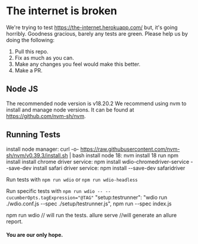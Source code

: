 # The internet is broken

We're trying to test https://the-internet.herokuapp.com/ but, it's going horribly. Goodness gracious, barely any tests are green. Please help us by doing the following:

1. Pull this repo.
2. Fix as much as you can.
3. Make any changes you feel would make this better.
4. Make a PR.

## Node JS

The recommended node version is v18.20.2
We recommend using nvm to install and manage node versions. It can be found at https://github.com/nvm-sh/nvm.

## Running Tests
install node manager:   curl -o- https://raw.githubusercontent.com/nvm-sh/nvm/v0.39.3/install.sh | bash
install node 18:   nvm install 18
run npm install
install chrome driver service: npm install wdio-chromedriver-service --save-dev
install safari driver service: npm install --save-dev safaridriver



Run tests with `npm run wdio` or `npm run wdio-headless`

Run specific tests with `npm run wdio -- --cucumberOpts.tagExpression="@TAG"`
  "setup:testrunner": "wdio run ./wdio.conf.js --spec ./setup/testrunner.js",  npm run --spec index.js

 npm run wdio  // will run the tests. 
 allure serve  //will generate an allure report. 

#### You are our only hope.
